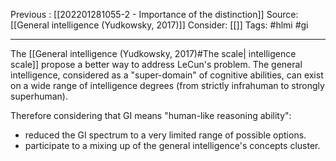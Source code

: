 Previous : [[202201281055-2 - Importance of the distinction]] 
Source: [[General intelligence (Yudkowsky, 2017)]]
Consider: [[]]
Tags: #hlmi #gi
______________

The [[General intelligence (Yudkowsky, 2017)#The scale| intelligence scale]] propose a better way to address LeCun's problem. The general intelligence, considered as a "super-domain" of cognitive abilities, can exist on a wide range of intelligence degrees (from strictly infrahuman to strongly superhuman). 

Therefore considering that GI means "human-like reasoning ability": 
- reduced the GI spectrum to a very limited range of possible options.
- participate to a mixing up of the general intelligence's concepts cluster. 